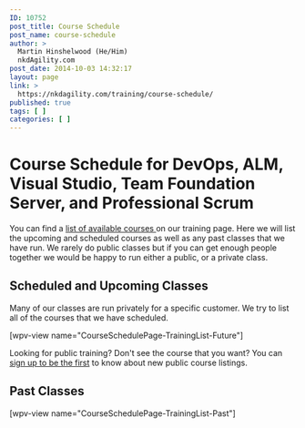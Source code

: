 ```yaml
---
ID: 10752
post_title: Course Schedule
post_name: course-schedule
author: >
  Martin Hinshelwood (He/Him)
  nkdAgility.com
post_date: 2014-10-03 14:32:17
layout: page
link: >
  https://nkdagility.com/training/course-schedule/
published: true
tags: [ ]
categories: [ ]
---
```

<h1>Course Schedule for DevOps, ALM, Visual Studio, Team Foundation Server, and Professional Scrum</h1>
You can find a <a href="http://nakedalmweb.wpengine.com/training/">list of available courses </a>on our training page. Here we will list the upcoming and scheduled courses as well as any past classes that we have run. We rarely do public classes but if you can get enough people together we would be happy to run either a public, or a private class.
<h2>Scheduled and Upcoming Classes</h2>
Many of our classes are run privately for a specific customer. We try to list all of the courses that we have scheduled.

[wpv-view name="CourseSchedulePage-TrainingList-Future"]

Looking for public training? Don't see the course that you want? You can <a href="http://eepurl.com/bgB0eb" target="_blank" rel="noopener noreferrer">sign up to be the first</a> to know about new public course listings.
<h2>Past Classes</h2>
[wpv-view name="CourseSchedulePage-TrainingList-Past"]